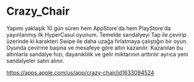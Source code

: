 # Crazy_Chair
Yapımı yaklaşık 10 gün süren hem AppStore'da hem PlayStore'da yayınlanmış ilk HyperCasul oyunum. Temelde sandalyeyi Tap ile çevirip üzerinde ki karakteri Swipe ile daha uzağa fırlatmaya çalıştığın bir oyun. Oyunda çevirme başına ve mesafeye göre altın kazanılır. Kazanılan bu altınlarla sandalye hızı, dayanıklılık ve gelir miktarının arttırılır ayrıca yeni sandalyeler satın alınır.

https://apps.apple.com/us/app/crazy-chair/id1633094524
